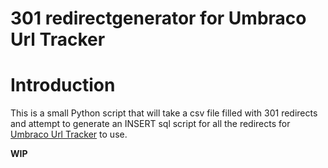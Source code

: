 # 301 redirectgenerator for Umbraco Url Tracker

# Introduction

This is a small Python script that will take a csv file filled with 301 redirects and attempt to generate an INSERT sql script for all the redirects for [Umbraco Url Tracker](https://our.umbraco.org/projects/developer-tools/301-url-tracker/) to use.

**WIP**